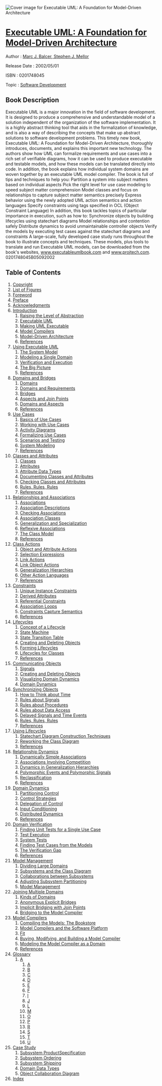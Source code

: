 ![Cover image for Executable UML: A Foundation for Model-Driven Architecture](https://imgdetail.ebookreading.net/cover/cover/software_development/EB0201748045.jpg)

[Executable UML: A Foundation for Model-Driven Architecture](https://ebookreading.net/view/book/Executable+UML%3A+A+Foundation+for+Model-Driven+Architecture-EB0201748045_1.html "Executable UML: A Foundation for Model-Driven Architecture")
====================================================================================================================

Author : [Marc J. Balcer](https://ebookreading.net/search/author/Marc+J.+Balcer),[ Stephen J. Mellor](https://ebookreading.net/search/author/+Stephen+J.+Mellor)

Release Date : 2002/05/01

ISBN : 0201748045

Topic : [Software Development](https://ebookreading.net/search/category/software-development)

Book Description
-----------------

Executable UML is a major innovation in the field of software development. It is designed to produce a comprehensive and understandable model of a solution independent of the organization of the software implementation. It is a highly abstract thinking tool that aids in the formalization of knowledge, and is also a way of describing the concepts that make up abstract solutions to software development problems.
This timely new book, Executable UML: A Foundation for Model-Driven Architecture, thoroughly introduces, documents, and explains this important new technology. The authors show how UML can formalize requirements and use cases into a rich set of verifiable diagrams, how it can be used to produce executable and testable models, and how these models can be translated directly into code. In addition, the book explains how individual system domains are woven together by an executable UML model compiler.
The book is full of tips and techniques to help you:
Partition a system into subject matters based on individual aspects
Pick the right level for use case modeling to speed subject matter comprehension
Model classes and focus on relationships to capture subject matter semantics precisely
Express behavior using the newly adopted UML action semantics and action languages
Specify constraints using tags specified in OCL (Object Constraint Language)
In addition, this book tackles topics of particular importance in execution, such as how to:
Synchronize objects by building lifecycles using statechart diagrams
Model relationships and contention safely
Distribute dynamics to avoid unmaintainable controller objects
Verify the models by executing test cases against the statechart diagrams and constraints
A large-scale, fully developed case study runs throughout the book to illustrate concepts and techniques. These models, plus tools to translate and run Executable UML models, can be downloaded from the book's websites, www.executableumlbook.com and www.projtech.com.
 0201748045B05092002
              
Table of Contents
-----------------

1. [Copyright](https://ebookreading.net/view/book/Executable+UML%3A+A+Foundation+for+Model-Driven+Architecture-EB0201748045_1.html)
1. [List of Figures](https://ebookreading.net/view/book/Executable+UML%3A+A+Foundation+for+Model-Driven+Architecture-EB0201748045_2.html)
1. [Foreword](https://ebookreading.net/view/book/Executable+UML%3A+A+Foundation+for+Model-Driven+Architecture-EB0201748045_3.html)
1. [Preface](https://ebookreading.net/view/book/Executable+UML%3A+A+Foundation+for+Model-Driven+Architecture-EB0201748045_4.html)
1. [Acknowledgments](https://ebookreading.net/view/book/Executable+UML%3A+A+Foundation+for+Model-Driven+Architecture-EB0201748045_5.html)
1. [Introduction](https://ebookreading.net/view/book/Executable+UML%3A+A+Foundation+for+Model-Driven+Architecture-EB0201748045_6.html)
    1. [Raising the Level of Abstraction](https://ebookreading.net/view/book/Executable+UML%3A+A+Foundation+for+Model-Driven+Architecture-EB0201748045_7.html)
    1. [Executable UML](https://ebookreading.net/view/book/Executable+UML%3A+A+Foundation+for+Model-Driven+Architecture-EB0201748045_8.html)
    1. [Making UML Executable](https://ebookreading.net/view/book/Executable+UML%3A+A+Foundation+for+Model-Driven+Architecture-EB0201748045_9.html)
    1. [Model Compilers](https://ebookreading.net/view/book/Executable+UML%3A+A+Foundation+for+Model-Driven+Architecture-EB0201748045_10.html)
    1. [Model-Driven Architecture](https://ebookreading.net/view/book/Executable+UML%3A+A+Foundation+for+Model-Driven+Architecture-EB0201748045_11.html)
    1. [References](https://ebookreading.net/view/book/Executable+UML%3A+A+Foundation+for+Model-Driven+Architecture-EB0201748045_12.html)
1. [Using Executable UML](https://ebookreading.net/view/book/Executable+UML%3A+A+Foundation+for+Model-Driven+Architecture-EB0201748045_14.html)
    1. [The System Model](https://ebookreading.net/view/book/Executable+UML%3A+A+Foundation+for+Model-Driven+Architecture-EB0201748045_15.html)
    1. [Modeling a Single Domain](https://ebookreading.net/view/book/Executable+UML%3A+A+Foundation+for+Model-Driven+Architecture-EB0201748045_16.html)
    1. [Verification and Execution](https://ebookreading.net/view/book/Executable+UML%3A+A+Foundation+for+Model-Driven+Architecture-EB0201748045_17.html)
    1. [The Big Picture](https://ebookreading.net/view/book/Executable+UML%3A+A+Foundation+for+Model-Driven+Architecture-EB0201748045_18.html)
    1. [References](https://ebookreading.net/view/book/Executable+UML%3A+A+Foundation+for+Model-Driven+Architecture-EB0201748045_19.html)
1. [Domains and Bridges](https://ebookreading.net/view/book/Executable+UML%3A+A+Foundation+for+Model-Driven+Architecture-EB0201748045_21.html)
    1. [Domains](https://ebookreading.net/view/book/Executable+UML%3A+A+Foundation+for+Model-Driven+Architecture-EB0201748045_22.html)
    1. [Domains and Requirements](https://ebookreading.net/view/book/Executable+UML%3A+A+Foundation+for+Model-Driven+Architecture-EB0201748045_23.html)
    1. [Bridges](https://ebookreading.net/view/book/Executable+UML%3A+A+Foundation+for+Model-Driven+Architecture-EB0201748045_24.html)
    1. [Aspects and Join Points](https://ebookreading.net/view/book/Executable+UML%3A+A+Foundation+for+Model-Driven+Architecture-EB0201748045_25.html)
    1. [Domains and Aspects](https://ebookreading.net/view/book/Executable+UML%3A+A+Foundation+for+Model-Driven+Architecture-EB0201748045_26.html)
    1. [References](https://ebookreading.net/view/book/Executable+UML%3A+A+Foundation+for+Model-Driven+Architecture-EB0201748045_27.html)
1. [Use Cases](https://ebookreading.net/view/book/Executable+UML%3A+A+Foundation+for+Model-Driven+Architecture-EB0201748045_29.html)
    1. [Basics of Use Cases](https://ebookreading.net/view/book/Executable+UML%3A+A+Foundation+for+Model-Driven+Architecture-EB0201748045_30.html)
    1. [Working with Use Cases](https://ebookreading.net/view/book/Executable+UML%3A+A+Foundation+for+Model-Driven+Architecture-EB0201748045_31.html)
    1. [Activity Diagrams](https://ebookreading.net/view/book/Executable+UML%3A+A+Foundation+for+Model-Driven+Architecture-EB0201748045_32.html)
    1. [Formalizing Use Cases](https://ebookreading.net/view/book/Executable+UML%3A+A+Foundation+for+Model-Driven+Architecture-EB0201748045_33.html)
    1. [Scenarios and Testing](https://ebookreading.net/view/book/Executable+UML%3A+A+Foundation+for+Model-Driven+Architecture-EB0201748045_34.html)
    1. [System Modeling](https://ebookreading.net/view/book/Executable+UML%3A+A+Foundation+for+Model-Driven+Architecture-EB0201748045_35.html)
    1. [References](https://ebookreading.net/view/book/Executable+UML%3A+A+Foundation+for+Model-Driven+Architecture-EB0201748045_36.html)
1. [Classes and Attributes](https://ebookreading.net/view/book/Executable+UML%3A+A+Foundation+for+Model-Driven+Architecture-EB0201748045_38.html)
    1. [Classes](https://ebookreading.net/view/book/Executable+UML%3A+A+Foundation+for+Model-Driven+Architecture-EB0201748045_39.html)
    1. [Attributes](https://ebookreading.net/view/book/Executable+UML%3A+A+Foundation+for+Model-Driven+Architecture-EB0201748045_40.html)
    1. [Attribute Data Types](https://ebookreading.net/view/book/Executable+UML%3A+A+Foundation+for+Model-Driven+Architecture-EB0201748045_41.html)
    1. [Documenting Classes and Attributes](https://ebookreading.net/view/book/Executable+UML%3A+A+Foundation+for+Model-Driven+Architecture-EB0201748045_42.html)
    1. [Checking Classes and Attributes](https://ebookreading.net/view/book/Executable+UML%3A+A+Foundation+for+Model-Driven+Architecture-EB0201748045_43.html)
    1. [Rules, Rules, Rules](https://ebookreading.net/view/book/Executable+UML%3A+A+Foundation+for+Model-Driven+Architecture-EB0201748045_44.html)
    1. [References](https://ebookreading.net/view/book/Executable+UML%3A+A+Foundation+for+Model-Driven+Architecture-EB0201748045_45.html)
1. [Relationships and Associations](https://ebookreading.net/view/book/Executable+UML%3A+A+Foundation+for+Model-Driven+Architecture-EB0201748045_47.html)
    1. [Associations](https://ebookreading.net/view/book/Executable+UML%3A+A+Foundation+for+Model-Driven+Architecture-EB0201748045_48.html)
    1. [Association Descriptions](https://ebookreading.net/view/book/Executable+UML%3A+A+Foundation+for+Model-Driven+Architecture-EB0201748045_49.html)
    1. [Checking Associations](https://ebookreading.net/view/book/Executable+UML%3A+A+Foundation+for+Model-Driven+Architecture-EB0201748045_50.html)
    1. [Association Classes](https://ebookreading.net/view/book/Executable+UML%3A+A+Foundation+for+Model-Driven+Architecture-EB0201748045_51.html)
    1. [Generalization and Specialization](https://ebookreading.net/view/book/Executable+UML%3A+A+Foundation+for+Model-Driven+Architecture-EB0201748045_52.html)
    1. [Reflexive Associations](https://ebookreading.net/view/book/Executable+UML%3A+A+Foundation+for+Model-Driven+Architecture-EB0201748045_53.html)
    1. [The Class Model](https://ebookreading.net/view/book/Executable+UML%3A+A+Foundation+for+Model-Driven+Architecture-EB0201748045_54.html)
    1. [References](https://ebookreading.net/view/book/Executable+UML%3A+A+Foundation+for+Model-Driven+Architecture-EB0201748045_55.html)
1. [Class Actions](https://ebookreading.net/view/book/Executable+UML%3A+A+Foundation+for+Model-Driven+Architecture-EB0201748045_57.html)
    1. [Object and Attribute Actions](https://ebookreading.net/view/book/Executable+UML%3A+A+Foundation+for+Model-Driven+Architecture-EB0201748045_58.html)
    1. [Selection Expressions](https://ebookreading.net/view/book/Executable+UML%3A+A+Foundation+for+Model-Driven+Architecture-EB0201748045_59.html)
    1. [Link Actions](https://ebookreading.net/view/book/Executable+UML%3A+A+Foundation+for+Model-Driven+Architecture-EB0201748045_60.html)
    1. [Link Object Actions](https://ebookreading.net/view/book/Executable+UML%3A+A+Foundation+for+Model-Driven+Architecture-EB0201748045_61.html)
    1. [Generalization Hierarchies](https://ebookreading.net/view/book/Executable+UML%3A+A+Foundation+for+Model-Driven+Architecture-EB0201748045_62.html)
    1. [Other Action Languages](https://ebookreading.net/view/book/Executable+UML%3A+A+Foundation+for+Model-Driven+Architecture-EB0201748045_63.html)
    1. [References](https://ebookreading.net/view/book/Executable+UML%3A+A+Foundation+for+Model-Driven+Architecture-EB0201748045_64.html)
1. [Constraints](https://ebookreading.net/view/book/Executable+UML%3A+A+Foundation+for+Model-Driven+Architecture-EB0201748045_66.html)
    1. [Unique Instance Constraints](https://ebookreading.net/view/book/Executable+UML%3A+A+Foundation+for+Model-Driven+Architecture-EB0201748045_67.html)
    1. [Derived Attributes](https://ebookreading.net/view/book/Executable+UML%3A+A+Foundation+for+Model-Driven+Architecture-EB0201748045_68.html)
    1. [Referential Constraints](https://ebookreading.net/view/book/Executable+UML%3A+A+Foundation+for+Model-Driven+Architecture-EB0201748045_69.html)
    1. [Association Loops](https://ebookreading.net/view/book/Executable+UML%3A+A+Foundation+for+Model-Driven+Architecture-EB0201748045_70.html)
    1. [Constraints Capture Semantics](https://ebookreading.net/view/book/Executable+UML%3A+A+Foundation+for+Model-Driven+Architecture-EB0201748045_71.html)
    1. [References](https://ebookreading.net/view/book/Executable+UML%3A+A+Foundation+for+Model-Driven+Architecture-EB0201748045_72.html)
1. [Lifecycles](https://ebookreading.net/view/book/Executable+UML%3A+A+Foundation+for+Model-Driven+Architecture-EB0201748045_74.html)
    1. [Concept of a Lifecycle](https://ebookreading.net/view/book/Executable+UML%3A+A+Foundation+for+Model-Driven+Architecture-EB0201748045_75.html)
    1. [State Machine](https://ebookreading.net/view/book/Executable+UML%3A+A+Foundation+for+Model-Driven+Architecture-EB0201748045_76.html)
    1. [State Transition Table](https://ebookreading.net/view/book/Executable+UML%3A+A+Foundation+for+Model-Driven+Architecture-EB0201748045_77.html)
    1. [Creating and Deleting Objects](https://ebookreading.net/view/book/Executable+UML%3A+A+Foundation+for+Model-Driven+Architecture-EB0201748045_78.html)
    1. [Forming Lifecycles](https://ebookreading.net/view/book/Executable+UML%3A+A+Foundation+for+Model-Driven+Architecture-EB0201748045_79.html)
    1. [Lifecycles for Classes](https://ebookreading.net/view/book/Executable+UML%3A+A+Foundation+for+Model-Driven+Architecture-EB0201748045_80.html)
    1. [References](https://ebookreading.net/view/book/Executable+UML%3A+A+Foundation+for+Model-Driven+Architecture-EB0201748045_81.html)
1. [Communicating Objects](https://ebookreading.net/view/book/Executable+UML%3A+A+Foundation+for+Model-Driven+Architecture-EB0201748045_83.html)
    1. [Signals](https://ebookreading.net/view/book/Executable+UML%3A+A+Foundation+for+Model-Driven+Architecture-EB0201748045_84.html)
    1. [Creating and Deleting Objects](https://ebookreading.net/view/book/Executable+UML%3A+A+Foundation+for+Model-Driven+Architecture-EB0201748045_85.html)
    1. [Visualizing Domain Dynamics](https://ebookreading.net/view/book/Executable+UML%3A+A+Foundation+for+Model-Driven+Architecture-EB0201748045_86.html)
    1. [Domain Dynamics](https://ebookreading.net/view/book/Executable+UML%3A+A+Foundation+for+Model-Driven+Architecture-EB0201748045_87.html)
1. [Synchronizing Objects](https://ebookreading.net/view/book/Executable+UML%3A+A+Foundation+for+Model-Driven+Architecture-EB0201748045_88.html)
    1. [How to Think about Time](https://ebookreading.net/view/book/Executable+UML%3A+A+Foundation+for+Model-Driven+Architecture-EB0201748045_89.html)
    1. [Rules about Signals](https://ebookreading.net/view/book/Executable+UML%3A+A+Foundation+for+Model-Driven+Architecture-EB0201748045_90.html)
    1. [Rules about Procedures](https://ebookreading.net/view/book/Executable+UML%3A+A+Foundation+for+Model-Driven+Architecture-EB0201748045_91.html)
    1. [Rules about Data Access](https://ebookreading.net/view/book/Executable+UML%3A+A+Foundation+for+Model-Driven+Architecture-EB0201748045_92.html)
    1. [Delayed Signals and Time Events](https://ebookreading.net/view/book/Executable+UML%3A+A+Foundation+for+Model-Driven+Architecture-EB0201748045_93.html)
    1. [Rules, Rules, Rules](https://ebookreading.net/view/book/Executable+UML%3A+A+Foundation+for+Model-Driven+Architecture-EB0201748045_94.html)
    1. [References](https://ebookreading.net/view/book/Executable+UML%3A+A+Foundation+for+Model-Driven+Architecture-EB0201748045_95.html)
1. [Using Lifecycles](https://ebookreading.net/view/book/Executable+UML%3A+A+Foundation+for+Model-Driven+Architecture-EB0201748045_97.html)
    1. [Statechart Diagram Construction Techniques](https://ebookreading.net/view/book/Executable+UML%3A+A+Foundation+for+Model-Driven+Architecture-EB0201748045_98.html)
    1. [Reworking the Class Diagram](https://ebookreading.net/view/book/Executable+UML%3A+A+Foundation+for+Model-Driven+Architecture-EB0201748045_99.html)
    1. [References](https://ebookreading.net/view/book/Executable+UML%3A+A+Foundation+for+Model-Driven+Architecture-EB0201748045_100.html)
1. [Relationship Dynamics](https://ebookreading.net/view/book/Executable+UML%3A+A+Foundation+for+Model-Driven+Architecture-EB0201748045_102.html)
    1. [Dynamically Simple Associations](https://ebookreading.net/view/book/Executable+UML%3A+A+Foundation+for+Model-Driven+Architecture-EB0201748045_103.html)
    1. [Associations Involving Competition](https://ebookreading.net/view/book/Executable+UML%3A+A+Foundation+for+Model-Driven+Architecture-EB0201748045_104.html)
    1. [Dynamics in Generalization Hierarchies](https://ebookreading.net/view/book/Executable+UML%3A+A+Foundation+for+Model-Driven+Architecture-EB0201748045_105.html)
    1. [Polymorphic Events and Polymorphic Signals](https://ebookreading.net/view/book/Executable+UML%3A+A+Foundation+for+Model-Driven+Architecture-EB0201748045_106.html)
    1. [Reclassification](https://ebookreading.net/view/book/Executable+UML%3A+A+Foundation+for+Model-Driven+Architecture-EB0201748045_107.html)
    1. [References](https://ebookreading.net/view/book/Executable+UML%3A+A+Foundation+for+Model-Driven+Architecture-EB0201748045_108.html)
1. [Domain Dynamics](https://ebookreading.net/view/book/Executable+UML%3A+A+Foundation+for+Model-Driven+Architecture-EB0201748045_110.html)
    1. [Partitioning Control](https://ebookreading.net/view/book/Executable+UML%3A+A+Foundation+for+Model-Driven+Architecture-EB0201748045_111.html)
    1. [Control Strategies](https://ebookreading.net/view/book/Executable+UML%3A+A+Foundation+for+Model-Driven+Architecture-EB0201748045_112.html)
    1. [Delegation of Control](https://ebookreading.net/view/book/Executable+UML%3A+A+Foundation+for+Model-Driven+Architecture-EB0201748045_113.html)
    1. [Input Conditioning](https://ebookreading.net/view/book/Executable+UML%3A+A+Foundation+for+Model-Driven+Architecture-EB0201748045_114.html)
    1. [Distributed Dynamics](https://ebookreading.net/view/book/Executable+UML%3A+A+Foundation+for+Model-Driven+Architecture-EB0201748045_115.html)
    1. [References](https://ebookreading.net/view/book/Executable+UML%3A+A+Foundation+for+Model-Driven+Architecture-EB0201748045_116.html)
1. [Domain Verification](https://ebookreading.net/view/book/Executable+UML%3A+A+Foundation+for+Model-Driven+Architecture-EB0201748045_118.html)
    1. [Finding Unit Tests for a Single Use Case](https://ebookreading.net/view/book/Executable+UML%3A+A+Foundation+for+Model-Driven+Architecture-EB0201748045_119.html)
    1. [Test Execution](https://ebookreading.net/view/book/Executable+UML%3A+A+Foundation+for+Model-Driven+Architecture-EB0201748045_120.html)
    1. [System Tests](https://ebookreading.net/view/book/Executable+UML%3A+A+Foundation+for+Model-Driven+Architecture-EB0201748045_121.html)
    1. [Finding Test Cases from the Models](https://ebookreading.net/view/book/Executable+UML%3A+A+Foundation+for+Model-Driven+Architecture-EB0201748045_122.html)
    1. [The Verification Gap](https://ebookreading.net/view/book/Executable+UML%3A+A+Foundation+for+Model-Driven+Architecture-EB0201748045_123.html)
    1. [References](https://ebookreading.net/view/book/Executable+UML%3A+A+Foundation+for+Model-Driven+Architecture-EB0201748045_124.html)
1. [Model Management](https://ebookreading.net/view/book/Executable+UML%3A+A+Foundation+for+Model-Driven+Architecture-EB0201748045_126.html)
    1. [Dividing Large Domains](https://ebookreading.net/view/book/Executable+UML%3A+A+Foundation+for+Model-Driven+Architecture-EB0201748045_127.html)
    1. [Subsystems and the Class Diagram](https://ebookreading.net/view/book/Executable+UML%3A+A+Foundation+for+Model-Driven+Architecture-EB0201748045_128.html)
    1. [Collaborations between Subsystems](https://ebookreading.net/view/book/Executable+UML%3A+A+Foundation+for+Model-Driven+Architecture-EB0201748045_129.html)
    1. [Adjusting Subsystem Partitioning](https://ebookreading.net/view/book/Executable+UML%3A+A+Foundation+for+Model-Driven+Architecture-EB0201748045_130.html)
    1. [Model Management](https://ebookreading.net/view/book/Executable+UML%3A+A+Foundation+for+Model-Driven+Architecture-EB0201748045_131.html)
1. [Joining Multiple Domains](https://ebookreading.net/view/book/Executable+UML%3A+A+Foundation+for+Model-Driven+Architecture-EB0201748045_132.html)
    1. [Kinds of Domains](https://ebookreading.net/view/book/Executable+UML%3A+A+Foundation+for+Model-Driven+Architecture-EB0201748045_133.html)
    1. [Anonymous Explicit Bridges](https://ebookreading.net/view/book/Executable+UML%3A+A+Foundation+for+Model-Driven+Architecture-EB0201748045_134.html)
    1. [Implicit Bridging with Join Points](https://ebookreading.net/view/book/Executable+UML%3A+A+Foundation+for+Model-Driven+Architecture-EB0201748045_135.html)
    1. [Bridging to the Model Compiler](https://ebookreading.net/view/book/Executable+UML%3A+A+Foundation+for+Model-Driven+Architecture-EB0201748045_136.html)
1. [Model Compilers](https://ebookreading.net/view/book/Executable+UML%3A+A+Foundation+for+Model-Driven+Architecture-EB0201748045_137.html)
    1. [Compiling the Models: The Bookstore](https://ebookreading.net/view/book/Executable+UML%3A+A+Foundation+for+Model-Driven+Architecture-EB0201748045_138.html)
    1. [Model Compilers and the Software Platform](https://ebookreading.net/view/book/Executable+UML%3A+A+Foundation+for+Model-Driven+Architecture-EB0201748045_139.html)
    1. [Fit](https://ebookreading.net/view/book/Executable+UML%3A+A+Foundation+for+Model-Driven+Architecture-EB0201748045_140.html)
    1. [Buying, Modifying, and Building a Model Compiler](https://ebookreading.net/view/book/Executable+UML%3A+A+Foundation+for+Model-Driven+Architecture-EB0201748045_141.html)
    1. [Modeling the Model Compiler as a Domain](https://ebookreading.net/view/book/Executable+UML%3A+A+Foundation+for+Model-Driven+Architecture-EB0201748045_142.html)
    1. [References](https://ebookreading.net/view/book/Executable+UML%3A+A+Foundation+for+Model-Driven+Architecture-EB0201748045_143.html)
1. [Glossary](https://ebookreading.net/view/book/Executable+UML%3A+A+Foundation+for+Model-Driven+Architecture-EB0201748045_145.html)
    1. [A](https://ebookreading.net/view/book/Executable+UML%3A+A+Foundation+for+Model-Driven+Architecture-EB0201748045_147.html)
        1. [A](https://ebookreading.net/view/book/Executable+UML%3A+A+Foundation+for+Model-Driven+Architecture-EB0201748045_147.html)
        1. [B](https://ebookreading.net/view/book/Executable+UML%3A+A+Foundation+for+Model-Driven+Architecture-EB0201748045_148.html)
        1. [C](https://ebookreading.net/view/book/Executable+UML%3A+A+Foundation+for+Model-Driven+Architecture-EB0201748045_149.html)
        1. [D](https://ebookreading.net/view/book/Executable+UML%3A+A+Foundation+for+Model-Driven+Architecture-EB0201748045_150.html)
        1. [E](https://ebookreading.net/view/book/Executable+UML%3A+A+Foundation+for+Model-Driven+Architecture-EB0201748045_151.html)
        1. [F](https://ebookreading.net/view/book/Executable+UML%3A+A+Foundation+for+Model-Driven+Architecture-EB0201748045_152.html)
        1. [I](https://ebookreading.net/view/book/Executable+UML%3A+A+Foundation+for+Model-Driven+Architecture-EB0201748045_153.html)
        1. [J](https://ebookreading.net/view/book/Executable+UML%3A+A+Foundation+for+Model-Driven+Architecture-EB0201748045_154.html)
        1. [L](https://ebookreading.net/view/book/Executable+UML%3A+A+Foundation+for+Model-Driven+Architecture-EB0201748045_155.html)
        1. [M](https://ebookreading.net/view/book/Executable+UML%3A+A+Foundation+for+Model-Driven+Architecture-EB0201748045_156.html)
        1. [O](https://ebookreading.net/view/book/Executable+UML%3A+A+Foundation+for+Model-Driven+Architecture-EB0201748045_157.html)
        1. [P](https://ebookreading.net/view/book/Executable+UML%3A+A+Foundation+for+Model-Driven+Architecture-EB0201748045_158.html)
        1. [R](https://ebookreading.net/view/book/Executable+UML%3A+A+Foundation+for+Model-Driven+Architecture-EB0201748045_159.html)
        1. [S](https://ebookreading.net/view/book/Executable+UML%3A+A+Foundation+for+Model-Driven+Architecture-EB0201748045_160.html)
        1. [T](https://ebookreading.net/view/book/Executable+UML%3A+A+Foundation+for+Model-Driven+Architecture-EB0201748045_161.html)
        1. [U](https://ebookreading.net/view/book/Executable+UML%3A+A+Foundation+for+Model-Driven+Architecture-EB0201748045_162.html)
1. [Case Study](https://ebookreading.net/view/book/Executable+UML%3A+A+Foundation+for+Model-Driven+Architecture-EB0201748045_163.html)
    1. [Subsystem ProductSpecification](https://ebookreading.net/view/book/Executable+UML%3A+A+Foundation+for+Model-Driven+Architecture-EB0201748045_164.html)
    1. [Subsystem Ordering](https://ebookreading.net/view/book/Executable+UML%3A+A+Foundation+for+Model-Driven+Architecture-EB0201748045_165.html)
    1. [Subsystem Shipping](https://ebookreading.net/view/book/Executable+UML%3A+A+Foundation+for+Model-Driven+Architecture-EB0201748045_166.html)
    1. [Domain Data Types](https://ebookreading.net/view/book/Executable+UML%3A+A+Foundation+for+Model-Driven+Architecture-EB0201748045_167.html)
    1. [Object Collaboration Diagram](https://ebookreading.net/view/book/Executable+UML%3A+A+Foundation+for+Model-Driven+Architecture-EB0201748045_168.html)
1. [Index](https://ebookreading.net/view/book/Executable+UML%3A+A+Foundation+for+Model-Driven+Architecture-EB0201748045_169.html)
